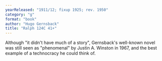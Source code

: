 ```yaml
---
yearReleased: "1911/12; fixup 1925; rev. 1950"
category: "g"
format: "book"
author: "Hugo Gernsback"
title: "Ralph 124C 41+"
---
```

Although "it didn't have much of a story", Gernsback's  well-known novel was still seen as "phenomenal" by Justin A. Winston in 1967,  and the best example of a technocracy he could think of.